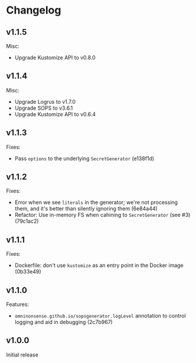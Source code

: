 # Changelog

## v1.1.5

Misc:

 - Upgrade Kustomize API to v0.8.0

## v1.1.4

Misc:

 - Upgrade Logrus to v1.7.0
 - Upgrade SOPS to v3.6.1
 - Upgrade Kustomize API to v0.6.4

## v1.1.3

Fixes:

- Pass `options` to the underlying `SecretGenerator` (e138f1d)

## v1.1.2

Fixes:

- Error when we see `literals` in the generator; we're not processing them, and it's better than silently ignoring them (6e84a44)
- Refactor: Use in-memory FS when cahining to `SecretGenerator` (see #3) (79c1ac2)

## v1.1.1

Fixes:

- Dockerfile: don't use `kustomize` as an entry point in the Docker image (0b33e49)

## v1.1.0

Features:

- `omninonsense.github.io/sopsgenerator.logLevel` annotation to control logging and aid in debugging (2c7b967)

## v1.0.0

Initial release
